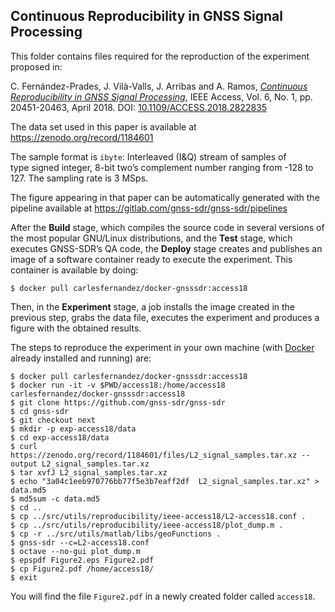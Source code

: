 ## Continuous Reproducibility in GNSS Signal Processing

<!-- prettier-ignore-start -->
[comment]: # (
SPDX-License-Identifier: GPL-3.0-or-later
)

[comment]: # (
SPDX-FileCopyrightText: 2018 Carles Fernandez-Prades <carles.fernandez@cttc.es>
)
<!-- prettier-ignore-end -->

This folder contains files required for the reproduction of the experiment
proposed in:

C. Fern&aacute;ndez-Prades, J. Vil&agrave;-Valls, J. Arribas and A. Ramos,
[_Continuous Reproducibility in GNSS Signal Processing_](https://ieeexplore.ieee.org/document/8331069/),
IEEE Access, Vol. 6, No. 1, pp. 20451-20463, April 2018. DOI:
[10.1109/ACCESS.2018.2822835](https://doi.org/10.1109/ACCESS.2018.2822835)

The data set used in this paper is available at
https://zenodo.org/record/1184601

The sample format is `ibyte`: Interleaved (I&Q) stream of samples of type signed
integer, 8-bit two’s complement number ranging from -128 to 127. The sampling
rate is 3 MSps.

The figure appearing in that paper can be automatically generated with the
pipeline available at https://gitlab.com/gnss-sdr/gnss-sdr/pipelines

After the **Build** stage, which compiles the source code in several versions of
the most popular GNU/Linux distributions, and the **Test** stage, which executes
GNSS-SDR’s QA code, the **Deploy** stage creates and publishes an image of a
software container ready to execute the experiment. This container is available
by doing:

```
$ docker pull carlesfernandez/docker-gnsssdr:access18
```

Then, in the **Experiment** stage, a job installs the image created in the
previous step, grabs the data file, executes the experiment and produces a
figure with the obtained results.

The steps to reproduce the experiment in your own machine (with
[Docker](https://www.docker.com) already installed and running) are:

```
$ docker pull carlesfernandez/docker-gnsssdr:access18
$ docker run -it -v $PWD/access18:/home/access18 carlesfernandez/docker-gnsssdr:access18
$ git clone https://github.com/gnss-sdr/gnss-sdr
$ cd gnss-sdr
$ git checkout next
$ mkdir -p exp-access18/data
$ cd exp-access18/data
$ curl https://zenodo.org/record/1184601/files/L2_signal_samples.tar.xz --output L2_signal_samples.tar.xz
$ tar xvfJ L2_signal_samples.tar.xz
$ echo "3a04c1eeb970776bb77f5e3b7eaff2df  L2_signal_samples.tar.xz" > data.md5
$ md5sum -c data.md5
$ cd ..
$ cp ../src/utils/reproducibility/ieee-access18/L2-access18.conf .
$ cp ../src/utils/reproducibility/ieee-access18/plot_dump.m .
$ cp -r ../src/utils/matlab/libs/geoFunctions .
$ gnss-sdr --c=L2-access18.conf
$ octave --no-gui plot_dump.m
$ epspdf Figure2.eps Figure2.pdf
$ cp Figure2.pdf /home/access18/
$ exit
```

You will find the file `Figure2.pdf` in a newly created folder called
`access18`.
